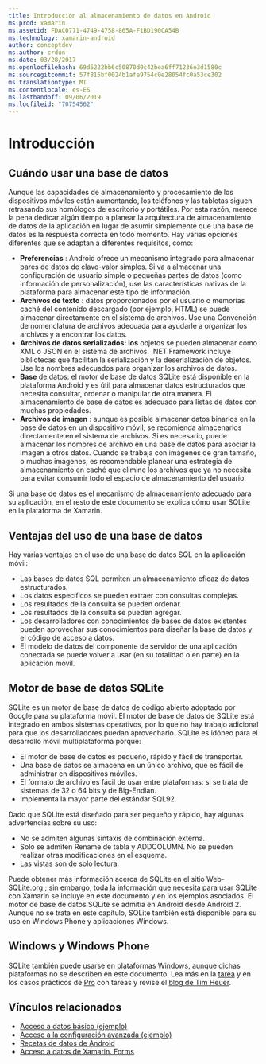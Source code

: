 ```yaml
---
title: Introducción al almacenamiento de datos en Android
ms.prod: xamarin
ms.assetid: FDAC0771-4749-4758-865A-F1BD190CA54B
ms.technology: xamarin-android
author: conceptdev
ms.author: crdun
ms.date: 03/28/2017
ms.openlocfilehash: 69d5222bb6c50870d0c42bea6ff71236e3d1580c
ms.sourcegitcommit: 57f815bf0024b1afe9754c0e28054fc0a53ce302
ms.translationtype: MT
ms.contentlocale: es-ES
ms.lasthandoff: 09/06/2019
ms.locfileid: "70754562"
---
```

# <a name="introduction"></a>Introducción

## <a name="when-to-use-a-database"></a>Cuándo usar una base de datos

Aunque las capacidades de almacenamiento y procesamiento de los dispositivos móviles están aumentando, los teléfonos y las tabletas siguen retrasando sus homólogos de escritorio y portátiles. Por esta razón, merece la pena dedicar algún tiempo a planear la arquitectura de almacenamiento de datos de la aplicación en lugar de asumir simplemente que una base de datos es la respuesta correcta en todo momento. Hay varias opciones diferentes que se adaptan a diferentes requisitos, como:

- **Preferencias** : Android ofrece un mecanismo integrado para almacenar pares de datos de clave-valor simples. Si va a almacenar una configuración de usuario simple o pequeñas partes de datos (como información de personalización), use las características nativas de la plataforma para almacenar este tipo de información.
- **Archivos de texto** : datos proporcionados por el usuario o memorias caché del contenido descargado (por ejemplo, HTML) se puede almacenar directamente en el sistema de archivos. Use una Convención de nomenclatura de archivos adecuada para ayudarle a organizar los archivos y a encontrar los datos.
- **Archivos de datos serializados: los** objetos se pueden almacenar como XML o JSON en el sistema de archivos. .NET Framework incluye bibliotecas que facilitan la serialización y la deserialización de objetos. Use los nombres adecuados para organizar los archivos de datos.
- **Base** de datos: el motor de base de datos SQLite está disponible en la plataforma Android y es útil para almacenar datos estructurados que necesita consultar, ordenar o manipular de otra manera. El almacenamiento de base de datos es adecuado para listas de datos con muchas propiedades.
- **Archivos de imagen** : aunque es posible almacenar datos binarios en la base de datos en un dispositivo móvil, se recomienda almacenarlos directamente en el sistema de archivos. Si es necesario, puede almacenar los nombres de archivo en una base de datos para asociar la imagen a otros datos. Cuando se trabaja con imágenes de gran tamaño, o muchas imágenes, es recomendable planear una estrategia de almacenamiento en caché que elimine los archivos que ya no necesita para evitar consumir todo el espacio de almacenamiento del usuario.

Si una base de datos es el mecanismo de almacenamiento adecuado para su aplicación, en el resto de este documento se explica cómo usar SQLite en la plataforma de Xamarin.

## <a name="advantages-of-using-a-database"></a>Ventajas del uso de una base de datos

Hay varias ventajas en el uso de una base de datos SQL en la aplicación móvil:

- Las bases de datos SQL permiten un almacenamiento eficaz de datos estructurados.
- Los datos específicos se pueden extraer con consultas complejas.
- Los resultados de la consulta se pueden ordenar.
- Los resultados de la consulta se pueden agregar.
- Los desarrolladores con conocimientos de bases de datos existentes pueden aprovechar sus conocimientos para diseñar la base de datos y el código de acceso a datos.
- El modelo de datos del componente de servidor de una aplicación conectada se puede volver a usar (en su totalidad o en parte) en la aplicación móvil.

## <a name="sqlite-database-engine"></a>Motor de base de datos SQLite

SQLite es un motor de base de datos de código abierto adoptado por Google para su plataforma móvil. El motor de base de datos de SQLite está integrado en ambos sistemas operativos, por lo que no hay trabajo adicional para que los desarrolladores puedan aprovecharlo. SQLite es idóneo para el desarrollo móvil multiplataforma porque:

- El motor de base de datos es pequeño, rápido y fácil de transportar.
- Una base de datos se almacena en un único archivo, que es fácil de administrar en dispositivos móviles.
- El formato de archivo es fácil de usar entre plataformas: si se trata de sistemas de 32 o 64 bits y de Big-Endian.
- Implementa la mayor parte del estándar SQL92.

Dado que SQLite está diseñado para ser pequeño y rápido, hay algunas advertencias sobre su uso:

- No se admiten algunas sintaxis de combinación externa.
- Solo se admiten Rename de tabla y ADDCOLUMN. No se pueden realizar otras modificaciones en el esquema.
- Las vistas son de solo lectura.

Puede obtener más información acerca de SQLite en el sitio Web- [SQLite.org](http://SQLite.org) ; sin embargo, toda la información que necesita para usar SQLite con Xamarin se incluye en este documento y en los ejemplos asociados. El motor de base de datos SQLite se admitía en Android desde Android 2.
Aunque no se trata en este capítulo, SQLite también está disponible para su uso en Windows Phone y aplicaciones Windows.

## <a name="windows-and-windows-phone"></a>Windows y Windows Phone

SQLite también puede usarse en plataformas Windows, aunque dichas plataformas no se describen en este documento.
Lea más en la [tarea](~/cross-platform/app-fundamentals/building-cross-platform-applications/case-study-tasky.md) y en los casos prácticos de [Pro](~/cross-platform/app-fundamentals/building-cross-platform-applications/case-study-tasky.md) con tareas y revise el [blog de Tim Heuer](http://timheuer.com/blog/archive/2012/06/28/seeding-your-metro-style-app-with-sqlite-database.aspx).

## <a name="related-links"></a>Vínculos relacionados

- [Acceso a datos básico (ejemplo)](https://github.com/xamarin/mobile-samples/tree/master/DataAccess/Basic)
- [Acceso a la configuración avanzada (ejemplo)](https://github.com/xamarin/mobile-samples/tree/master/DataAccess/Advanced)
- [Recetas de datos de Android](https://github.com/xamarin/recipes/tree/master/Recipes/android/data)
- [Acceso a datos de Xamarin. Forms](~/xamarin-forms/data-cloud/data/databases.md)
